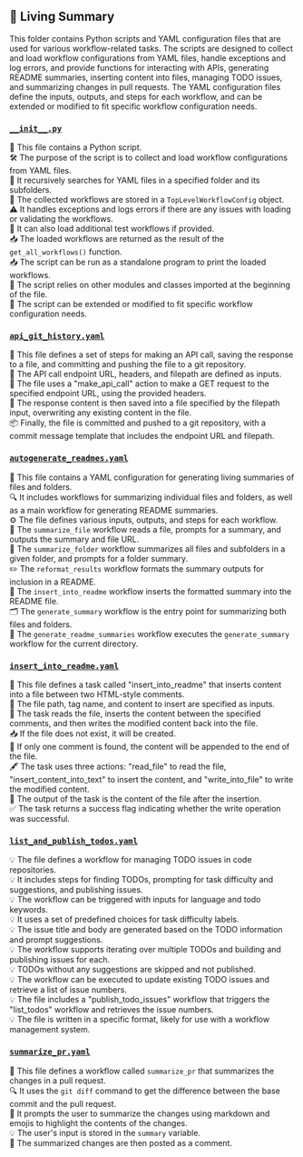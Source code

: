 

<!-- Living README Summary -->
## 🌳 Living Summary

This folder contains Python scripts and YAML configuration files that are used for various workflow-related tasks. The scripts are designed to collect and load workflow configurations from YAML files, handle exceptions and log errors, and provide functions for interacting with APIs, generating README summaries, inserting content into files, managing TODO issues, and summarizing changes in pull requests. The YAML configuration files define the inputs, outputs, and steps for each workflow, and can be extended or modified to fit specific workflow configuration needs.


### [`__init__.py`](https://github.com/raphael-francis/AutoPR-internal/blob/2f0b06f314ecec7d8eddf44bf3ce5967d4ba90e1/./autopr/workflows/__init__.py)

📝 This file contains a Python script.  
🛠️ The purpose of the script is to collect and load workflow configurations from YAML files.  
📂 It recursively searches for YAML files in a specified folder and its subfolders.  
📝 The collected workflows are stored in a `TopLevelWorkflowConfig` object.  
⚠️ It handles exceptions and logs errors if there are any issues with loading or validating the workflows.  
🔄 It can also load additional test workflows if provided.  
📥 The loaded workflows are returned as the result of the `get_all_workflows()` function.  
📥 The script can be run as a standalone program to print the loaded workflows.  
📂 The script relies on other modules and classes imported at the beginning of the file.  
🚀 The script can be extended or modified to fit specific workflow configuration needs.  


### [`api_git_history.yaml`](https://github.com/raphael-francis/AutoPR-internal/blob/2f0b06f314ecec7d8eddf44bf3ce5967d4ba90e1/./autopr/workflows/api_git_history.yaml)

📝 This file defines a set of steps for making an API call, saving the response to a file, and committing and pushing the file to a git repository.  
🔗 The API call endpoint URL, headers, and filepath are defined as inputs.  
🔀 The file uses a "make_api_call" action to make a GET request to the specified endpoint URL, using the provided headers.  
📄 The response content is then saved into a file specified by the filepath input, overwriting any existing content in the file.  
📦 Finally, the file is committed and pushed to a git repository, with a commit message template that includes the endpoint URL and filepath.  


### [`autogenerate_readmes.yaml`](https://github.com/raphael-francis/AutoPR-internal/blob/2f0b06f314ecec7d8eddf44bf3ce5967d4ba90e1/./autopr/workflows/autogenerate_readmes.yaml)

📝 This file contains a YAML configuration for generating living summaries of files and folders.   
🔍 It includes workflows for summarizing individual files and folders, as well as a main workflow for generating README summaries.   
⚙️ The file defines various inputs, outputs, and steps for each workflow.   
📂 The `summarize_file` workflow reads a file, prompts for a summary, and outputs the summary and file URL.   
📁 The `summarize_folder` workflow summarizes all files and subfolders in a given folder, and prompts for a folder summary.   
✏️ The `reformat_results` workflow formats the summary outputs for inclusion in a README.   
📄 The `insert_into_readme` workflow inserts the formatted summary into the README file.   
🗂️ The `generate_summary` workflow is the entry point for summarizing both files and folders.   
📄 The `generate_readme_summaries` workflow executes the `generate_summary` workflow for the current directory.  


### [`insert_into_readme.yaml`](https://github.com/raphael-francis/AutoPR-internal/blob/2f0b06f314ecec7d8eddf44bf3ce5967d4ba90e1/./autopr/workflows/insert_into_readme.yaml)

📝 This file defines a task called "insert_into_readme" that inserts content into a file between two HTML-style comments.  
📂 The file path, tag name, and content to insert are specified as inputs.  
💾 The task reads the file, inserts the content between the specified comments, and then writes the modified content back into the file.  
📥 If the file does not exist, it will be created.  
📑 If only one comment is found, the content will be appended to the end of the file.  
🖋️ The task uses three actions: "read_file" to read the file, "insert_content_into_text" to insert the content, and "write_into_file" to write the modified content.  
📄 The output of the task is the content of the file after the insertion.  
✅ The task returns a success flag indicating whether the write operation was successful.  


### [`list_and_publish_todos.yaml`](https://github.com/raphael-francis/AutoPR-internal/blob/2f0b06f314ecec7d8eddf44bf3ce5967d4ba90e1/./autopr/workflows/list_and_publish_todos.yaml)

💡 The file defines a workflow for managing TODO issues in code repositories.  
💡 It includes steps for finding TODOs, prompting for task difficulty and suggestions, and publishing issues.  
💡 The workflow can be triggered with inputs for language and todo keywords.  
💡 It uses a set of predefined choices for task difficulty labels.  
💡 The issue title and body are generated based on the TODO information and prompt suggestions.  
💡 The workflow supports iterating over multiple TODOs and building and publishing issues for each.  
💡 TODOs without any suggestions are skipped and not published.  
💡 The workflow can be executed to update existing TODO issues and retrieve a list of issue numbers.  
💡 The file includes a "publish_todo_issues" workflow that triggers the "list_todos" workflow and retrieves the issue numbers.  
💡 The file is written in a specific format, likely for use with a workflow management system.  


### [`summarize_pr.yaml`](https://github.com/raphael-francis/AutoPR-internal/blob/2f0b06f314ecec7d8eddf44bf3ce5967d4ba90e1/./autopr/workflows/summarize_pr.yaml)

📝 This file defines a workflow called `summarize_pr` that summarizes the changes in a pull request.  
🔍 It uses the `git diff` command to get the difference between the base commit and the pull request.  
💬 It prompts the user to summarize the changes using markdown and emojis to highlight the contents of the changes.  
💡 The user's input is stored in the `summary` variable.  
💬 The summarized changes are then posted as a comment.  

<!-- Living README Summary -->